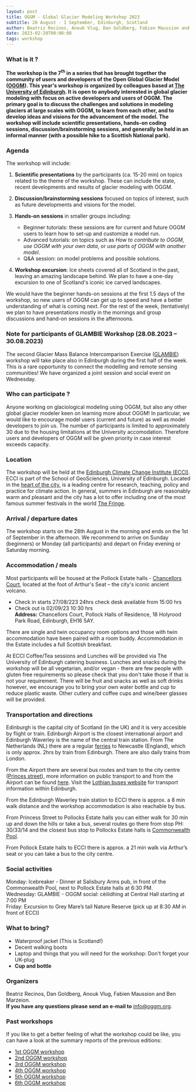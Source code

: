 ```yaml
---
layout: post
title: OGGM - Global Glacier Modeling Workshop 2023
subtitle: 28 August - 1 September, Edinburgh, Scotland
author: Beatriz Recinos, Anouk Vlug, Dan Goldberg, Fabien Maussion and Ben Marzeion
date: 2023-02-20T00:00:00
tags: workshop
---
```


### What is it ?

**The workshop is the 7<sup>th</sup> in a series that has brought together the community of users 
and developers of the Open Global Glacier Model ([OGGM](oggm.org)). This year's workshop 
is organized by colleagues based at [The University of Edinburgh](https://www.ed.ac.uk/geosciences). It is open to anybody interested in global glacier modeling with focus on active developers and users of OGGM. The primary goal is to discuss the challenges 
and solutions in modeling glaciers at large scales with OGGM, to learn from each other, and to develop 
ideas and visions for the advancement of the model. The workshop will include scientific 
presentations, hands-on coding sessions, discussion/brainstorming sessions, and generally 
be held in an informal manner (with a possible hike to a Scottish National park).**

### Agenda

The workshop will include:

1. <b>Scientific presentations</b> by the participants (ca. 15-20 min) on topics related to the theme of the workshop. 
These can include the state, recent developments and results of glacier modeling with OGGM.
2. <b>Discussion/brainstorming sessions</b> focused on topics of interest, such as future developments and visions for the model.
3. <b>Hands-on sessions</b> in smaller groups including:
   - Beginner tutorials: these sessions are for current and future OGGM users to learn how to set-up and customize a model run.
   - Advanced tutorials: on topics such as <i>How to contribute to OGGM</i>, <i>use OGGM with your own data</i>, or <i>use parts of OGGM with another model</i>.
   - Q&A session: on model problems and possible solutions.

4.  <b>Workshop excursion</b>: Ice sheets covered all of Scotland in the past, leaving an amazing landscape behind. We plan to have a one-day excursion to one of Scotland's iconic ice carved landscapes.

We would have the beginner hands-on sessions 
at the first 1.5 days of the workshop, so new users of OGGM can get up to speed and have a better understanding 
of what is coming next. For the rest of the week, (tentatively) we plan to have presentations mostly in the mornings and group discussions and hand-on sessions in the afternoons. 

### Note for participants of GLAMBIE Workshop (28.08.2023 – 30.08.2023)

The second Glacier Mass Balance Intercomparison Exercise (<a href="https://glambie.org/">GLAMBIE</a>) workshop will take place also in Edinburgh during the first half of the week. This is a rare opportunity to connect the modelling and remote sensing communities! We have organized a joint session and social event on Wednesday.

### Who can participate ?
Anyone working on glaciological modeling using OGGM,
but also any other global glacier modeler keen on learning more about OGGM! In particular, 
we would like to encourage model users (current and future) as well as model developers to join 
us. The number of participants is limited to approximately 30 due to the housing limitations 
at the University accomodation. Therefore users and developers of OGGM will be given 
priority in case interest exceeds capacity.

### Location
The workshop will be held at the [Edinburgh Climate Change Institute (ECCI)](https://edinburghcentre.org/). ECCI is part of the School of GeoSciences, University of Edinburgh. Located in the [heart of the city,](https://goo.gl/maps/Edb3ixpE4D745icW8) is a leading centre for research, teaching, policy and practice for climate action. In general, summers in Edinburgh are reasonably warm and pleasant and the city has a lot to offer including one of the most famous summer festivals in the world [The Fringe](https://www.edfringe.com/experience/what-is-the-festival-fringe). 

### Arrival / departure dates
The workshop starts on the 28th August in the morning and ends on the 1st of September in the afternoon. We recommend to arrive on Sunday (beginners) or Monday (all participants) and depart on Friday evening or Saturday morning.

### Accommodation / meals
Most participants will be housed at the Pollock Estate halls - [Chancellors Court](https://goo.gl/maps/BaBVYHBxqVi2K3Z36), located at the foot of Arthur's Seat – the city's iconic ancient volcano. 
- Check in starts 27/08/223 24hrs check desk available from 15:00 hrs   
- Check out is 02/09/23 10:30 hrs   
**Address:** Chancellors Court, Pollock Halls of Residence, 18 Holyrood Park Road, Edinburgh, EH16 5AY.

There are single and twin occupancy room options and those with twin accommodation have been paired with a room buddy. Accommodation in the Estate includes a full Scottish breakfast.   

At ECCI Coffee/Tea sessions and Lunches will be provided via The University of Edinburgh catering business. Lunches and snacks during the workshop will be all vegetarian, and/or vegan - there are few people with gluten free requirements so please check that you don't take those if that is not your requirement. There will be fruit and snacks as well as soft drinks however, we encourage you to bring your own water bottle and cup to reduce plastic waste. Other cutlery and coffee cups and wine/beer glasses will be provided. 

### Transportation and directions
Edinburgh is the capital city of Scotland (in the UK) and it is very accesible by flight or train. Edinburgh Airport is the closest international airport and Edinburgh Waverley is the name of the central train station. From The Netherlands (NL) there are a regular [ferries](https://www.dfds.com/en) to Newcastle (England), which is only approx. 2hrs by train from Edinburgh. There are also daily trains from London. 

From the Airport there are several bus routes and tram to the city centre ([Princes street](https://goo.gl/maps/2to6fG8Mgj7DtYQk6)), more information on public transport to and from the Airport can be found [here](https://www.edinburghairport.com/transport-links). Visit the [Lothian buses website](https://www.lothianbuses.com/) for transport information within Edinburgh. 

From the Edinburgh Waverley train station to ECCI there is approx. a 8 min walk distance and the workshop accommodation is also reachable by bus.  

From Princess Street to Pollocks Estate halls you can either walk for 30 min up and down the hills or take a bus, several routes go there from stop PH: 30/33/14 and the closest bus stop to Pollocks Estate halls is [Commonwealth Pool](https://goo.gl/maps/FL43XJbmpiLzMUz16).

From Pollock Estate halls to ECCI there is approx. a 21 min walk via Arthur’s seat or you can take a bus to the city centre.

### Social activities

Monday: Icebreaker - Dinner at Salisbury Arms pub, in front of the Commonwealth Pool, next to Pollock Estate halls at 6:30 PM.   
Wednesday: GLAMBIE - OGGM social: cèilidhing at Central Hall starting at 7:00 PM   
Friday: Excursion to Grey Mare’s tail Nature Reserve (pick up at 8:30 AM in front of ECCI)  


### What to bring?
- Waterproof jacket (This is Scotland!) 
- Decent walking boots
- Laptop and things that you will need for the workshop: Don't forget your UK-plug
- **Cup and bottle**


### Organizers
Beatriz Recinos, Dan Goldberg, Anouk Vlug, Fabien Maussion and Ben Marzeion.  
**If you have any questions please send an e-mail to** [info@oggm.org](mailto:info@oggm.org).


### Past workshops
If you like to get a better feeling of what the workshop could be like, 
you can have a look at the summary reports of the previous editions:

- <u> <a href="{{ site.url }}/2016/02/11/1st-oggm-worshop-summary/"> 1st OGGM workshop </a> </u>
- <u> <a href="{{ site.url }}/2017/04/03/2nd-oggm-worshop-summary/"> 2nd OGGM workshop </a> </u>
- <u> <a href="{{ site.url }}/2018/06/29/3nd-oggm-worshop-summary/"> 3rd OGGM workshop </a> </u>
- <u> <a href="{{ site.url }}/2019/06/21/4st-oggm-worshop-summary/"> 4th OGGM workshop </a> </u>
- <u> <a href="{{ site.url }}/2021/10/12/5th-oggm-worshop-summary/"> 5th OGGM workshop </a> </u>
- <u> <a href="{{ site.url }}/2022/11/20/6st-oggm-worshop-summary/"> 6th OGGM workshop </a> </u>
